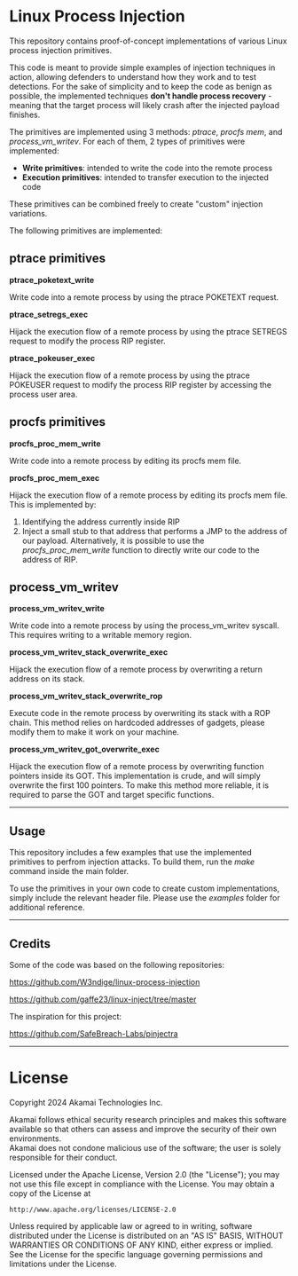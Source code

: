 # Linux Process Injection
This repository contains proof-of-concept implementations of various Linux process injection primitives.

This code is meant to provide simple examples of injection techniques in action, allowing defenders to understand how they work and to test detections.
For the sake of simplicity and to keep the code as benign as possible, the implemented techniques **don't handle process recovery** - meaning that the target process will likely crash after the injected payload finishes.

The primitives are implemented using 3 methods: *ptrace*, *procfs mem*, and *process_vm_writev*.
For each of them, 2 types of primitives were implemented:
- **Write primitives**: intended to write the code into the remote process
- **Execution primitives**: intended to transfer execution to the injected code

  
These primitives can be combined freely to create "custom" injection variations.

The following primitives are implemented:

## ptrace primitives

**ptrace_poketext_write** 

Write code into a remote process by using the ptrace POKETEXT request.

**ptrace_setregs_exec**

Hijack the execution flow of a remote process by using the ptrace SETREGS request to modify the process RIP register.

**ptrace_pokeuser_exec**

Hijack the execution flow of a remote process by using the ptrace POKEUSER request to modify the process RIP register by accessing the process user area.

## procfs primitives
**procfs_proc_mem_write**


Write code into a remote process by editing its procfs mem file.

**procfs_proc_mem_exec**

Hijack the execution flow of a remote process by editing its procfs mem file. 
This is implemented by:
1. Identifying the address currently inside RIP
2. Inject a small stub to that address that performs a JMP to the address of our payload.
Alternatively, it is possible to use the *procfs_proc_mem_write* function to directly write our code to the address of RIP.

## process_vm_writev
**process_vm_writev_write**

Write code into a remote process by using the process_vm_writev syscall. This requires writing to a writable memory region.

**process_vm_writev_stack_overwrite_exec**

Hijack the execution flow of a remote process by overwriting a return address on its stack.

**process_vm_writev_stack_overwrite_rop**

Execute code in the remote process by overwriting its stack with a ROP chain.
This method relies on hardcoded addresses of gadgets, please modify them to make it work on your machine.

**process_vm_writev_got_overwrite_exec**

Hijack the execution flow of a remote process by overwriting function pointers inside its GOT.
This implementation is crude, and will simply overwrite the first 100 pointers.
To make this method more reliable, it is required to parse the GOT and target specific functions.

-------

## Usage
This repository includes a few examples that use the implemented primitives to perfrom injection attacks.
To build them, run the *make* command inside the main folder.

To use the primitives in your own code to create custom implementations, simply include the relevant header file.
Please use the *examples* folder for additional reference. 

-------

## Credits
Some of the code was based on the following repositories:

https://github.com/W3ndige/linux-process-injection

https://github.com/gaffe23/linux-inject/tree/master

The inspiration for this project:

https://github.com/SafeBreach-Labs/pinjectra

-------

# License 

Copyright 2024 Akamai Technologies Inc.

Akamai follows ethical security research principles and makes this software available so that others can assess and improve the security of their own environments.  
Akamai does not condone malicious use of the software; the user is solely responsible for their conduct.

Licensed under the Apache License, Version 2.0 (the "License");
you may not use this file except in compliance with the License.
You may obtain a copy of the License at

    http://www.apache.org/licenses/LICENSE-2.0

Unless required by applicable law or agreed to in writing, software
distributed under the License is distributed on an "AS IS" BASIS,
WITHOUT WARRANTIES OR CONDITIONS OF ANY KIND, either express or implied.
See the License for the specific language governing permissions and
limitations under the License.
